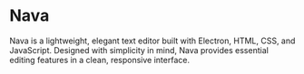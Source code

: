 # Nava
Nava is a lightweight, elegant text editor built with Electron, HTML, CSS, and JavaScript. Designed with simplicity in mind, Nava provides essential editing features in a clean, responsive interface.
